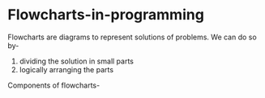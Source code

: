 # Flowcharts-in-programming
Flowcharts are diagrams to represent solutions of problems.
We can do so by- 
1. dividing the solution in small parts
2.  logically arranging the parts

Components of flowcharts-
